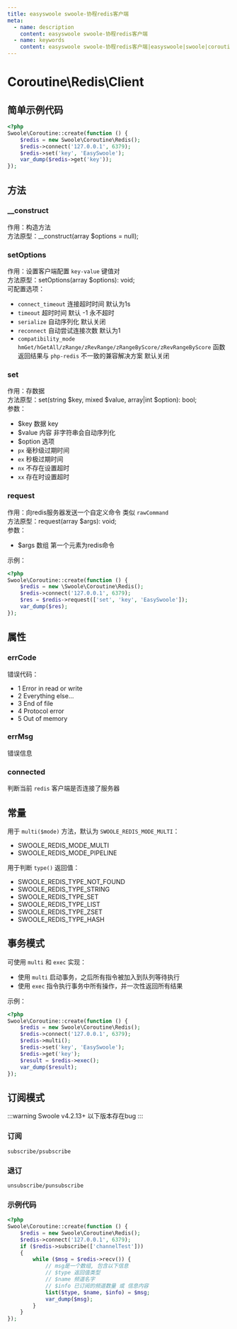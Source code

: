 ```yaml
---
title: easyswoole swoole-协程redis客户端
meta:
  - name: description
    content: easyswoole swoole-协程redis客户端
  - name: keywords
    content: easyswoole swoole-协程redis客户端|easyswoole|swoole|coroutine
---
```


# Coroutine\Redis\Client

## 简单示例代码

```php
<?php
Swoole\Coroutine::create(function () {
    $redis = new Swoole\Coroutine\Redis();
    $redis->connect('127.0.0.1', 6379);
    $redis->set('key', 'EasySwoole');
    var_dump($redis->get('key'));
});
```

## 方法

### __construct
作用：构造方法     
方法原型：__construct(array $options = null);

### setOptions
作用：设置客户端配置 `key-value` 键值对      
方法原型：setOptions(array $options): void;      
可配置选项：
- `connect_timeout` 连接超时时间 默认为1s
- `timeout` 超时时间 默认 -1 永不超时
- `serialize` 自动序列化 默认关闭
- `reconnect` 自动尝试连接次数 默认为1
- `compatibility_mode` `hmGet/hGetAll/zRange/zRevRange/zRangeByScore/zRevRangeByScore` 函数返回结果与 `php-redis` 不一致的兼容解决方案 默认关闭

### set
作用：存数据      
方法原型：set(string $key, mixed $value, array|int $option): bool;       
参数：
- $key 数据 key
- $value 内容 非字符串会自动序列化
- $option 选项 
 - `px` 毫秒级过期时间
 - `ex` 秒极过期时间
 - `nx` 不存在设置超时
 - `xx` 存在时设置超时

### request
作用：向redis服务器发送一个自定义命令 类似 `rawCommand`       
方法原型：request(array $args): void;        
参数：
- $args 数组 第一个元素为redis命令

示例：
```php
<?php
Swoole\Coroutine::create(function () {
    $redis = new \Swoole\Coroutine\Redis();
    $redis->connect('127.0.0.1', 6379);
    $res = $redis->request(['set', 'key', 'EasySwoole']);
    var_dump($res);
});
```

## 属性

### errCode
错误代码：
- 1 Error in read or write
- 2 Everything else...
- 3 End of file
- 4 Protocol error
- 5 Out of memory

### errMsg
错误信息

### connected
判断当前 `redis` 客户端是否连接了服务器

## 常量
用于 `multi($mode)` 方法，默认为 `SWOOLE_REDIS_MODE_MULTI`：
- SWOOLE_REDIS_MODE_MULTI
- SWOOLE_REDIS_MODE_PIPELINE

用于判断 `type()` 返回值：
- SWOOLE_REDIS_TYPE_NOT_FOUND
- SWOOLE_REDIS_TYPE_STRING
- SWOOLE_REDIS_TYPE_SET
- SWOOLE_REDIS_TYPE_LIST
- SWOOLE_REDIS_TYPE_ZSET
- SWOOLE_REDIS_TYPE_HASH

## 事务模式

可使用 `multi` 和 `exec` 实现：
- 使用 `multi` 启动事务，之后所有指令被加入到队列等待执行
- 使用 `exec` 指令执行事务中所有操作，并一次性返回所有结果

示例：
```php
<?php
Swoole\Coroutine::create(function () {
    $redis = new Swoole\Coroutine\Redis();
    $redis->connect('127.0.0.1', 6379);
    $redis->multi();
    $redis->set('key', 'EasySwoole');
    $redis->get('key');
    $result = $redis->exec();
    var_dump($result);
});
```

## 订阅模式

:::warning
Swoole v4.2.13+ 以下版本存在bug
:::

### 订阅
`subscribe/psubscribe`

### 退订
`unsubscribe/punsubscribe`

### 示例代码
```php
<?php
Swoole\Coroutine::create(function () {
    $redis = new Swoole\Coroutine\Redis();
    $redis->connect('127.0.0.1', 6379);
    if ($redis->subscribe(['channelTest']))
    {
        while ($msg = $redis->recv()) {
            // msg是一个数组, 包含以下信息
            // $type 返回值类型
            // $name 频道名字
            // $info 已订阅的频道数量 或 信息内容
            list($type, $name, $info) = $msg;
            var_dump($msg);
        }
    }
});
```